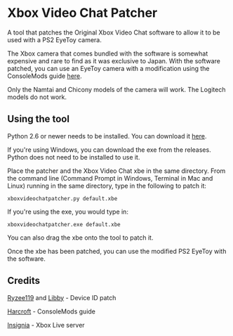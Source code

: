 # Xbox Video Chat Patcher
A tool that patches the Original Xbox Video Chat software to allow it to be used with a PS2 EyeToy camera.

The Xbox camera that comes bundled with the software is somewhat expensive and rare to find as it was exclusive to Japan. With the software patched, you can use an EyeToy camera with a modification using the ConsoleMods guide [here](https://consolemods.org/wiki/Xbox:EyeToy_Mod_Guide).

Only the Namtai and Chicony models of the camera will work. The Logitech models do not work.

## Using the tool
Python 2.6 or newer needs to be installed. You can download it [here](https://www.python.org/).

If you're using Windows, you can download the exe from the releases. Python does not need to be installed to use it.

Place the patcher and the Xbox Video Chat xbe in the same directory. From the command line (Command Prompt in Windows, Terminal in Mac and Linux) running in the same directory, type in the following to patch it:

    xboxvideochatpatcher.py default.xbe
	
If you're using the exe, you would type in:

    xboxvideochatpatcher.exe default.xbe
	
You can also drag the xbe onto the tool to patch it.

Once the xbe has been patched, you can use the modified PS2 EyeToy with the software.

## Credits
[Ryzee119](https://github.com/Ryzee119) and [Libby](https://github.com/libbers) - Device ID patch

[Harcroft](https://github.com/OGXHarcroft) - ConsoleMods guide

[Insignia](https://insignia.live) - Xbox Live server
